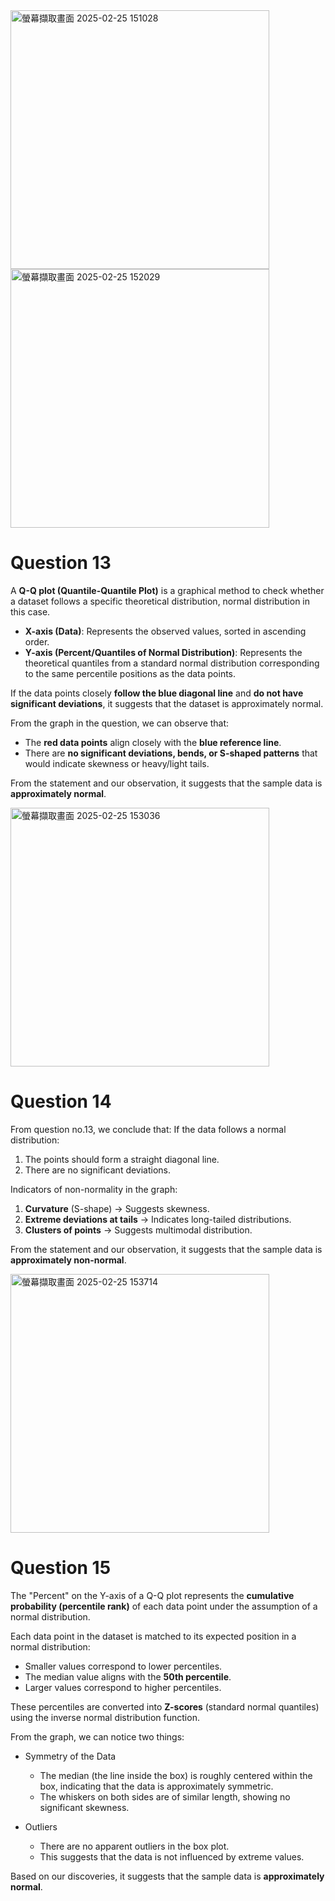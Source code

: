 <img width="414" alt="螢幕擷取畫面 2025-02-25 151028" src="https://github.com/user-attachments/assets/503615ad-cf16-4188-8214-94e5a6b81559" />
<img width="414" alt="螢幕擷取畫面 2025-02-25 152029" src="https://github.com/user-attachments/assets/3b479433-3d4b-463f-9a83-3b68f7434327" />

# Question 13

A **Q-Q plot (Quantile-Quantile Plot)** is a graphical method to check whether a dataset follows a specific theoretical distribution, normal distribution in this case.

- **X-axis (Data)**: Represents the observed values, sorted in ascending order.
- **Y-axis (Percent/Quantiles of Normal Distribution)**: Represents the theoretical quantiles from a standard normal distribution corresponding to the same percentile positions as the data points.

If the data points closely **follow the blue diagonal line** and **do not have significant deviations**, it suggests that the dataset is approximately normal. 

From the graph in the question, we can observe that:
- The **red data points** align closely with the **blue reference line**.
- There are **no significant deviations, bends, or S-shaped patterns** that would indicate skewness or heavy/light tails.

From the statement and our observation, it suggests that the sample data is **approximately normal**.

<img width="414" alt="螢幕擷取畫面 2025-02-25 153036" src="https://github.com/user-attachments/assets/05f12d2d-cd36-43e7-9969-46b6e036f48b" />

# Question 14

From question no.13, we conclude that:
If the data follows a normal distribution:
1. The points should form a straight diagonal line.
2. There are no significant deviations.
  
Indicators of non-normality in the graph:
1. **Curvature** (S-shape) → Suggests skewness.
2. **Extreme deviations at tails** → Indicates long-tailed distributions.
3. **Clusters of points** → Suggests multimodal distribution.

From the statement and our observation, it suggests that the sample data is **approximately non-normal**.

<img width="414" alt="螢幕擷取畫面 2025-02-25 153714" src="https://github.com/user-attachments/assets/53456e4d-a35f-4c5b-abae-e06cb94b8490" />

# Question 15

The "Percent" on the Y-axis of a Q-Q plot represents the **cumulative probability (percentile rank)** of each data point under the assumption of a normal distribution.

Each data point in the dataset is matched to its expected position in a normal distribution:  
- Smaller values correspond to lower percentiles.  
- The median value aligns with the **50th percentile**.  
- Larger values correspond to higher percentiles.  

These percentiles are converted into **Z-scores** (standard normal quantiles) using the inverse normal distribution function.

From the graph, we can notice two things:
- Symmetry of the Data  
  - The median (the line inside the box) is roughly centered within the box, indicating that the data is 
  approximately symmetric.  
  - The whiskers on both sides are of similar length, showing no significant skewness.  

- Outliers  
  - There are no apparent outliers in the box plot.  
  - This suggests that the data is not influenced by extreme values.  

Based on our discoveries, it suggests that the sample data is **approximately normal**.
